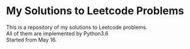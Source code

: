 My Solutions to Leetcode Problems
====
This is a repository of my solutions to Leetcode problems.  
All of them are implemented by Python3.6  
Started from May 16.

